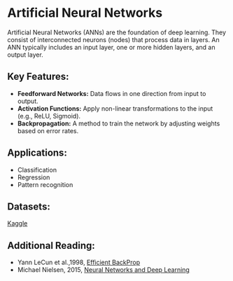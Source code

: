 # Artificial Neural Networks


Artificial Neural Networks (ANNs) are the foundation of deep learning. They consist of interconnected neurons (nodes) that process data in layers. An ANN typically includes an input layer, one or more hidden layers, and an output layer.

## Key Features:
- **Feedforward Networks:** Data flows in one direction from input to output.
- **Activation Functions:** Apply non-linear transformations to the input (e.g., ReLU, Sigmoid).
- **Backpropagation:** A method to train the network by adjusting weights based on error rates.

## Applications:
- Classification
- Regression
- Pattern recognition

## Datasets:
[Kaggle](https://www.kaggle.com/datasets/shrutimechlearn/churn-modelling)

## Additional Reading:
- Yann LeCun et al.,1998, [Efficient BackProp](http://yann.lecun.com/exdb/publis/pdf/lecun-98b.pdf)
- Michael Nielsen, 2015, [Neural Networks and Deep Learning](http://neuralnetworksanddeeplearning.com/chap2.html)
